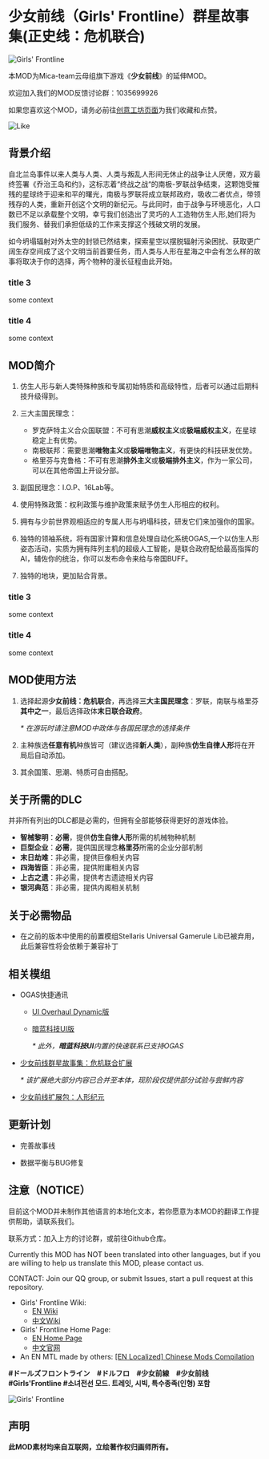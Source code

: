 # 少女前线（Girls' Frontline）群星故事集(正史线：危机联合)

![Girls' Frontline](https://steamuserimages-a.akamaihd.net/ugc/999179427488511854/8858B1D211E33DF35B98382466A4AF94CD94666A/)

本MOD为Mica-team云母组旗下游戏《**少女前线**》的延伸MOD。

欢迎加入我们的MOD反馈讨论群：1035699926

如果您喜欢这个MOD，请务必前往[创意工坊页面](https://steamcommunity.com/sharedfiles/filedetails/?id=2068768158)为我们收藏和点赞。

![Like](https://i.imgur.com/fVVaDCS.gif)

## 背景介绍

自北兰岛事件以来人类与人类、人类与叛乱人形间无休止的战争让人厌倦，双方最终签署《乔治王岛和约》，这标志着“终战之战“的南极-罗联战争结束，这颗饱受摧残的星球终于迎来和平的曙光，南极与罗联将成立联邦政府，吸收二者优点，带领残存的人类，重新开创这个文明的新纪元。与此同时，由于战争与环境恶化，人口数已不足以承载整个文明，幸亏我们创造出了灵巧的人工造物仿生人形,她们将为我们服务、替我们承担低级的工作来支撑这个残破文明的发展。

如今坍塌辐射对外太空的封锁已然结束，探索星空以摆脱辐射污染困扰、获取更广阔生存空间成了这个文明当前首要任务，而人类与人形在星海之中会有怎么样的故事将取决于你的选择，两个物种的漫长征程由此开始。

### title 3
some context

### title 4
some context

## MOD简介

1. 仿生人形与新人类特殊种族和专属初始特质和高级特性，后者可以通过后期科技升级得到。

2. 三大主国民理念：
   + 罗克萨特主义合众国联盟：不可有思潮**威权主义**或**极端威权主义**，在星球稳定上有优势。
   + 南极联邦：需要思潮**唯物主义**或**极端唯物主义**，有更快的科技研发优势。
   + 格里芬与克鲁格：不可有思潮**排外主义**或**极端排外主义**，作为一家公司，可以在其他帝国上开设分部。
   
3. 副国民理念：I.O.P、16Lab等。

4. 使用特殊政策：权利政策与维护政策来赋予仿生人形相应的权利。

5. 拥有与少前世界观相适应的专属人形与坍塌科技，研发它们来加强你的国家。

6. 独特的领袖系统，将有国家计算和信息处理自动化系统OGAS,一个以仿生人形姿态活动，实质为拥有阵列主机的超级人工智能，是联合政府配给最高指挥的AI，辅佐你的统治，你可以发布命令来给与帝国BUFF。

7. 独特的地块，更加贴合背景。

   
### title 3
some context

### title 4
some context

## MOD使用方法

1. 选择起源**少女前线：危机联合**，再选择**三大主国民理念**：罗联，南联与格里芬**其中之一**，最后选择政体**末日联合政府**。

   _* 在游玩时请注意MOD中政体与各国民理念的选择条件_

2. 主种族选**任意有机**种族皆可（建议选择**新人类**），副种族**仿生自律人形**将在开局后自动添加。

3. 其余国策、思潮、特质可自由搭配。



## 关于所需的DLC

并非所有列出的DLC都是必需的，但拥有全部能够获得更好的游戏体验。

+ **智械黎明**：**必需**，提供**仿生自律人形**所需的机械物种机制
+ **巨型企业**：**必需**，提供国民理念**格里芬**所需的企业分部机制
+ **末日劫难**：非必需，提供巨像相关内容
+ **四海皆臣**：非必需，提供附庸相关内容
+ **上古之遗**：非必需，提供考古遗迹相关内容
+ **银河典范**：非必需，提供内阁相关机制




## 关于必需物品

+ 在之前的版本中使用的前置模组Stellaris Universal Gamerule Lib已被弃用，此后兼容性将会依赖于兼容补丁



## 相关模组

+ OGAS快捷通讯
	+ [UI Overhaul Dynamic版](https://steamcommunity.com/sharedfiles/filedetails/?id=2785435872)
	
	+ [暗蓝科技UI版](https://steamcommunity.com/sharedfiles/filedetails/?id=2785436213)
	
		_* 此外，**暗蓝科技UI**内置的快速联系已支持OGAS_
	
+ [少女前线群星故事集：危机联合扩展](https://steamcommunity.com/sharedfiles/filedetails/?id=2752229316)

	_* 该扩展绝大部分内容已合并至本体，现阶段仅提供部分试验与尝鲜内容_
	
+ [少女前线扩展包：人形纪元](https://steamcommunity.com/sharedfiles/filedetails/?id=3094980501)



## 更新计划

+ 完善故事线

+ 数据平衡与BUG修复




## 注意（NOTICE）

目前这个MOD并未制作其他语言的本地化文本，若你愿意为本MOD的翻译工作提供帮助，请联系我们。

联系方式：加入上方的讨论群，或前往Github仓库。

Currently this MOD has NOT been translated into other languages, but if you are willing to help us translate this MOD, please contact us.

CONTACT: Join our QQ group, or submit Issues, start a pull request at this repository.

+ Girls' Frontline Wiki:
	+ [EN Wiki](https://iopwiki.com/wiki/Girls'_Frontline_Wiki)
	+ [中文Wiki](http://www.gfwiki.org/)
+ Girls' Frontline Home Page:
	+ [EN Home Page](http://gf.sunborngame.com/)
	+ [中文官网](https://gf-cn.sunborngame.com/)
+ An EN MTL made by others: [[EN Localized] Chinese Mods Compilation](https://steamcommunity.com/sharedfiles/filedetails/?id=2832498831)

**#ドールズフロントライン　#ドルフロ　#少女前線　#少女前线　#Girls'Frontline  #소녀전선 모드. 트레잇, 시빅, 특수종족(인형) 포함**

![Girls' Frontline](https://steamuserimages-a.akamaihd.net/ugc/999179427488514475/32BE0F3B7FE1AE7CCBE900496407CE9F5F1A9854/)

## 声明

**此MOD素材均来自互联网，立绘著作权归画师所有。**